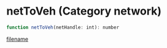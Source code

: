 # netToVeh (Category network)

```js
function netToVeh(netHandle: int): number
```

[filename](netToVeh_m.md ':include')